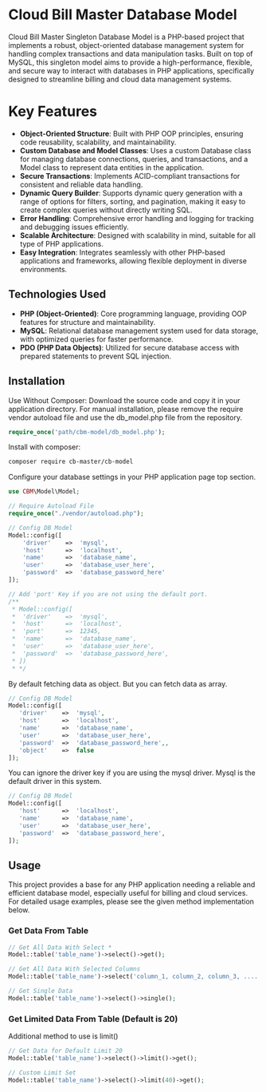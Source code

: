 # Cloud Bill Master Database Model
Cloud Bill Master Singleton Database Model is a PHP-based project that implements a robust, object-oriented database management system for handling complex transactions and data manipulation tasks. Built on top of MySQL, this singleton model aims to provide a high-performance, flexible, and secure way to interact with databases in PHP applications, specifically designed to streamline billing and cloud data management systems.

# Key Features
* <b>Object-Oriented Structure</b>: Built with PHP OOP principles, ensuring code reusability, scalability, and maintainability.</br>
* <b>Custom Database and Model Classes</b>: Uses a custom Database class for managing database connections, queries, and transactions, and a Model class to represent data entities in the application.</br>
* <b>Secure Transactions</b>: Implements ACID-compliant transactions for consistent and reliable data handling.</br>
* <b>Dynamic Query Builder</b>: Supports dynamic query generation with a range of options for filters, sorting, and pagination, making it easy to create complex queries without directly writing SQL.</br>
* <b>Error Handling</b>: Comprehensive error handling and logging for tracking and debugging issues efficiently.</br>
* <b>Scalable Architecture</b>: Designed with scalability in mind, suitable for all type of PHP applications.</br>
* <b>Easy Integration</b>: Integrates seamlessly with other PHP-based applications and frameworks, allowing flexible deployment in diverse environments.</br>

## Technologies Used
* <b>PHP (Object-Oriented)</b>: Core programming language, providing OOP features for structure and maintainability.</br>
* <b>MySQL</b>: Relational database management system used for data storage, with optimized queries for faster performance.</br>
* <b>PDO (PHP Data Objects)</b>: Utilized for secure database access with prepared statements to prevent SQL injection.</br>

## Installation
Use Without Composer:
Download the source code and copy it in your application directory. For manual installation, please remove the require vendor autoload file and use the db_model.php file from the repository.
```php
require_once('path/cbm-model/db_model.php');
```
Install with composer:
```bash
composer require cb-master/cb-model
```

Configure your database settings in your PHP application page top section.
```php
use CBM\Model\Model;

// Require Autoload File
require_once("./vendor/autoload.php");

// Config DB Model
Model::config([
    'driver'    =>  'mysql',
    'host'      =>  'localhost',
    'name'      =>  'database_name',
    'user'      =>  'database_user_here',
    'password'  =>  'database_password_here'
]);

// Add 'port' Key if you are not using the default port.
/**
 * Model::config([
 *  'driver'    =>  'mysql',
 *  'host'      =>  'localhost',
 *  'port'      =>  12345,
 *  'name'      =>  'database_name',
 *  'user'      =>  'database_user_here',
 *  'password'  =>  'database_password_here',
 * ])
 * */

```
By default fetching data as object. But you can fetch data as array.
 ```php
// Config DB Model
Model::config([
    'driver'    =>  'mysql',
    'host'      =>  'localhost',
    'name'      =>  'database_name',
    'user'      =>  'database_user_here',
    'password'  =>  'database_password_here',,
    'object'    =>  false
]);
```
You can ignore the driver key if you are using the mysql driver. Mysql is the default driver in this system.
 ```php
// Config DB Model
Model::config([
    'host'      =>  'localhost',
    'name'      =>  'database_name',
    'user'      =>  'database_user_here',
    'password'  =>  'database_password_here',
]);
```
## Usage
This project provides a base for any PHP application needing a reliable and efficient database model, especially useful for billing and cloud services. For detailed usage examples, please see the given method implementation below.

### Get Data From Table
```php
// Get All Data With Select *
Model::table('table_name')->select()->get();

// Get All Data With Selected Columns
Model::table('table_name')->select('column_1, column_2, column_3, .....')->get();

// Get Single Data
Model::table('table_name')->select()->single();

```

### Get Limited Data From Table (Default is 20)
Additional method to use is limit()
```php
// Get Data for Default Limit 20
Model::table('table_name')->select()->limit()->get();

// Custom Limit Set
Model::table('table_name')->select()->limit(40)->get();
```
